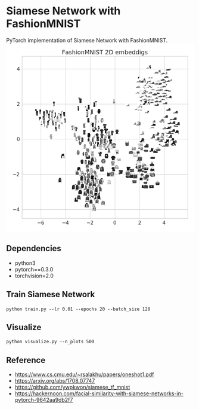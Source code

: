 # Siamese Network with FashionMNIST
PyTorch implementation of Siamese Network with FashionMNIST.
![visualize_fashionmnist](vis.png)

## Dependencies
- python3
- pytorch==0.3.0
- torchvision=2.0

## Train Siamese Network
```
python train.py --lr 0.01 --epochs 20 --batch_size 128
```

## Visualize
```
python visualize.py --n_plots 500
```

## Reference
- https://www.cs.cmu.edu/~rsalakhu/papers/oneshot1.pdf
- https://arxiv.org/abs/1708.07747
- https://github.com/ywpkwon/siamese_tf_mnist
- https://hackernoon.com/facial-similarity-with-siamese-networks-in-pytorch-9642aa9db2f7
